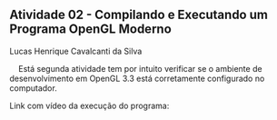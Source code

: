 <h2>Atividade 02 - Compilando e Executando um Programa OpenGL Moderno</h2>
<p>Lucas Henrique Cavalcanti da Silva</p>
<p>&nbsp&nbsp&nbsp Está segunda atividade tem por intuito verificar se o ambiente de desenvolvimento em OpenGL 3.3 está corretamente configurado no computador.</p>
<p>Link com vídeo da execução do programa:</p>
<src="https://www.youtube.com/watch?v=HVdfIfb5DYA">
